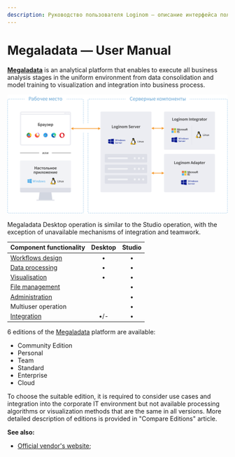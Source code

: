 ```yaml
---
description: Руководство пользователя Loginom – описание интерфейса пользователя, основные функции и рекомендации по их использованию. Обзор редакций платформы.
---
```

# Megaladata — User Manual

[**Megaladata**](https://loginom.ru) is an analytical platform that enables to execute all business analysis stages in the uniform environment from data consolidation and model training to visualization and integration into business process.

![The Megaladata platform components](./components.svg)

Megaladata Desktop operation is similar to the Studio operation, with the exception of unavailable mechanisms of integration and teamwork.

| Component functionality | Desktop | Studio |
|:-------------|:------:|:-------:|
| [Workflows design](./workflow/README.md) | • | • |
| [Data processing](./processors/README.md) | • | • |
| [Visualisation](./visualization/README.md) | • | • |
| [File management](./location_user_files.md) | | • |
| [Administration](./admin/README.md) | | • |
| Multiuser operation | | • |
| [Integration](./integration/README.md) | •/- | • |


6 editions of the [Megaladata](https://loginom.ru) platform are available:

* Community Edition
* Personal
* Team
* Standard
* Enterprise
* Cloud

To choose the suitable edition, it is required to consider use cases and integration into the corporate IT environment but not available processing algorithms or visualization methods that are the same in all versions.
More detailed description of editions is provided in "Compare Editions" article.

**See also:**

* [Official vendor's website](https://loginom.ru);
